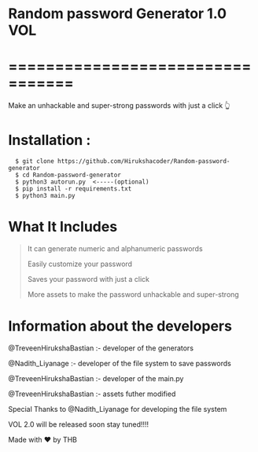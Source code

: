 # Random password Generator 1.0 VOL
# =================================

Make an unhackable and super-strong passwords with just a click 👆

# Installation :

      $ git clone https://github.com/Hirukshacoder/Random-password-generator
      $ cd Random-password-generator
      $ python3 autorun.py  <-----(optional)
      $ pip install -r requirements.txt
      $ python3 main.py


# What It Includes
 
 > It can generate numeric and alphanumeric passwords
 > 
 > Easily customize your password
 > 
 > Saves your password with just a click
 > 
 > More assets to make the password unhackable and super-strong


# Information about the developers
@TreveenHirukshaBastian :- developer of the generators

@Nadith_Liyanage :- developer of the file system to save passwords

@TreveenHirukshaBastian :- developer of the main.py

@TreveenHirukshaBastian :- assets futher modified


Special Thanks to @Nadith_Liyanage for developing the file system

VOL 2.0 will be released soon stay tuned!!!!

Made with ❤ by THB
